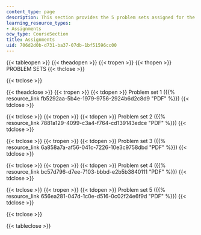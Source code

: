 ```yaml
---
content_type: page
description: This section provides the 5 problem sets assigned for the course.
learning_resource_types:
- Assignments
ocw_type: CourseSection
title: Assignments
uid: 706d2d0b-d731-ba37-07db-1bf51596cc00
---
```


{{< tableopen >}}
{{< theadopen >}}
{{< tropen >}}
{{< thopen >}}
PROBLEM SETS
{{< thclose >}}

{{< trclose >}}

{{< theadclose >}}
{{< tropen >}}
{{< tdopen >}}
Problem set 1 ({{% resource_link fb5292aa-5b4e-1979-9756-2924b6d2c8d9 "PDF" %}})
{{< tdclose >}}

{{< trclose >}}
{{< tropen >}}
{{< tdopen >}}
Problem set 2 ({{% resource_link 7881a129-4099-c3a4-f764-cd139143edce "PDF" %}})
{{< tdclose >}}

{{< trclose >}}
{{< tropen >}}
{{< tdopen >}}
Problem set 3 ({{% resource_link 6a858a7a-af56-041c-7226-10e3c9758dbd "PDF" %}})
{{< tdclose >}}

{{< trclose >}}
{{< tropen >}}
{{< tdopen >}}
Problem set 4 ({{% resource_link bc57d796-d7ee-7103-bbbd-e2b5b3840111 "PDF" %}})
{{< tdclose >}}

{{< trclose >}}
{{< tropen >}}
{{< tdopen >}}
Problem set 5 ({{% resource_link 656ea281-047d-1c0e-d516-0c02f24e6f9d "PDF" %}})
{{< tdclose >}}

{{< trclose >}}

{{< tableclose >}}